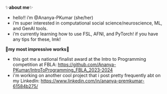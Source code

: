 ✨**about me**✨
- hello!! i’m @Ananya-PKumar (she/her)
- i’m super interested in computational social science/neuroscience, ML, and GenAI tools.
- i’m currently learning how to use FSL, AFNI, and PyTorch! if you have any tips for these, lmk!

🎉**my most impressive works**🎉
- this got me a national finalist award at the Intro to Programming competition at FBLA: https://github.com/Ananya-PKumar/IntroToProgramming_FBLA_2023-2024
- i'm working on another cool project that i post pretty frequently abt on my LinkedIn: https://www.linkedin.com/in/ananya-premkumar-61584b275/
<!---
Ananya-PKumar/Ananya-PKumar is a ✨ special ✨ repository because its `README.md` (this file) appears on your GitHub profile.
You can click the Preview link to take a look at your changes.
--->
